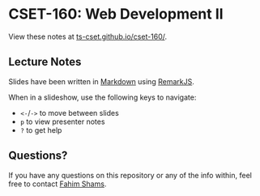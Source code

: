 # CSET-160: Web Development II

View these notes at [ts-cset.github.io/cset-160/](https://ts-cset.github.io/cset-160/).


## Lecture Notes

Slides have been written in [Markdown](https://daringfireball.net/projects/markdown/syntax) using [RemarkJS](https://github.com/gnab/remark).

When in a slideshow, use the following keys to navigate:

- `<-`/`->` to move between slides
- `p` to view presenter notes
- `?` to get help


## Questions?

If you have any questions on this repository or any of the info within, feel free to contact [Fahim Shams](mailto:shams@stevenscollege.edu).

